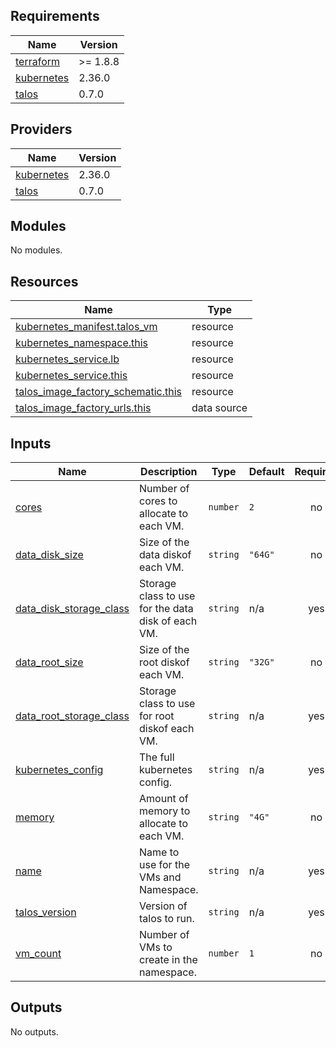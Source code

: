 <!-- BEGIN_TF_DOCS -->
## Requirements

| Name | Version |
|------|---------|
| <a name="requirement_terraform"></a> [terraform](#requirement\_terraform) | >= 1.8.8 |
| <a name="requirement_kubernetes"></a> [kubernetes](#requirement\_kubernetes) | 2.36.0 |
| <a name="requirement_talos"></a> [talos](#requirement\_talos) | 0.7.0 |

## Providers

| Name | Version |
|------|---------|
| <a name="provider_kubernetes"></a> [kubernetes](#provider\_kubernetes) | 2.36.0 |
| <a name="provider_talos"></a> [talos](#provider\_talos) | 0.7.0 |

## Modules

No modules.

## Resources

| Name | Type |
|------|------|
| [kubernetes_manifest.talos_vm](https://registry.terraform.io/providers/hashicorp/kubernetes/2.36.0/docs/resources/manifest) | resource |
| [kubernetes_namespace.this](https://registry.terraform.io/providers/hashicorp/kubernetes/2.36.0/docs/resources/namespace) | resource |
| [kubernetes_service.lb](https://registry.terraform.io/providers/hashicorp/kubernetes/2.36.0/docs/resources/service) | resource |
| [kubernetes_service.this](https://registry.terraform.io/providers/hashicorp/kubernetes/2.36.0/docs/resources/service) | resource |
| [talos_image_factory_schematic.this](https://registry.terraform.io/providers/siderolabs/talos/0.7.0/docs/resources/image_factory_schematic) | resource |
| [talos_image_factory_urls.this](https://registry.terraform.io/providers/siderolabs/talos/0.7.0/docs/data-sources/image_factory_urls) | data source |

## Inputs

| Name | Description | Type | Default | Required |
|------|-------------|------|---------|:--------:|
| <a name="input_cores"></a> [cores](#input\_cores) | Number of cores to allocate to each VM. | `number` | `2` | no |
| <a name="input_data_disk_size"></a> [data\_disk\_size](#input\_data\_disk\_size) | Size of the data diskof each VM. | `string` | `"64G"` | no |
| <a name="input_data_disk_storage_class"></a> [data\_disk\_storage\_class](#input\_data\_disk\_storage\_class) | Storage class to use for the data disk of each VM. | `string` | n/a | yes |
| <a name="input_data_root_size"></a> [data\_root\_size](#input\_data\_root\_size) | Size of the root diskof each VM. | `string` | `"32G"` | no |
| <a name="input_data_root_storage_class"></a> [data\_root\_storage\_class](#input\_data\_root\_storage\_class) | Storage class to use for root diskof each VM. | `string` | n/a | yes |
| <a name="input_kubernetes_config"></a> [kubernetes\_config](#input\_kubernetes\_config) | The full kubernetes config. | `string` | n/a | yes |
| <a name="input_memory"></a> [memory](#input\_memory) | Amount of memory to allocate to each VM. | `string` | `"4G"` | no |
| <a name="input_name"></a> [name](#input\_name) | Name to use for the VMs and Namespace. | `string` | n/a | yes |
| <a name="input_talos_version"></a> [talos\_version](#input\_talos\_version) | Version of talos to run. | `string` | n/a | yes |
| <a name="input_vm_count"></a> [vm\_count](#input\_vm\_count) | Number of VMs to create in the namespace. | `number` | `1` | no |

## Outputs

No outputs.
<!-- END_TF_DOCS -->